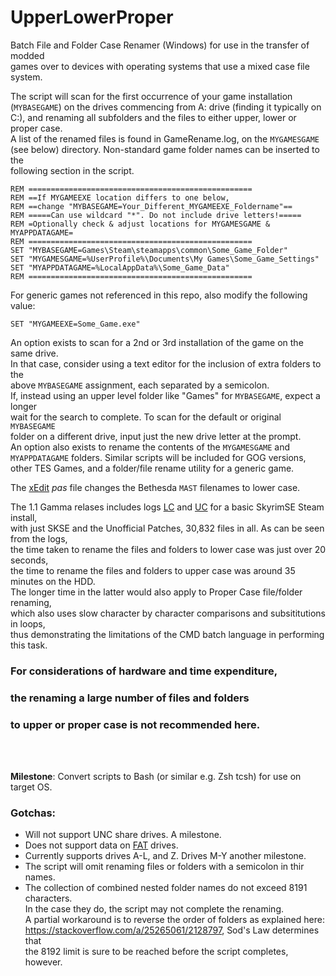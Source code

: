 # UpperLowerProper
Batch File and Folder Case Renamer (Windows) for use in the transfer of modded<br />
games over to devices with operating systems that use a mixed case file system.<br />

The script will scan for the first occurrence of your game installation<br />
(`MYBASEGAME`) on the drives commencing from A: drive (finding it typically on <br />
C:), and renaming all subfolders and the files to either upper, lower or proper case.<br />
A list of the renamed files is found in GameRename.log, on the `MYGAMESGAME`<br />
(see below) directory. Non-standard game folder names can be inserted to the<br />
following section in the script.


`REM ==================================================`<br />
`REM ==If MYGAMEEXE location differs to one below,`<br />
`REM ==change "MYBASEGAME=Your_Different_MYGAMEEXE_Foldername"==`<br />
`REM =====Can use wildcard "*". Do not include drive letters!=====`<br />
`REM =Optionally check & adjust locations for MYGAMESGAME & MYAPPDATAGAME=`<br />
`REM ==================================================`<br />
`SET "MYBASEGAME=Games\Steam\steamapps\common\Some_Game_Folder"`<br />
`SET "MYGAMESGAME=%UserProfile%\Documents\My Games\Some_Game_Settings"`<br />
`SET "MYAPPDATAGAME=%LocalAppData%\Some_Game_Data"`<br />
`REM ==================================================`<br />

For generic games not referenced in this repo, also modify the following value:<br />

`SET "MYGAMEEXE=Some_Game.exe"`<br />

An option exists to scan for a 2nd or 3rd installation of the game on the same drive.<br />
In that case, consider using a text editor for the inclusion of extra folders to the<br />
above `MYBASEGAME` assignment, each separated by a semicolon.<br />
If, instead using an upper level folder like "Games" for `MYBASEGAME`, expect a longer<br />
wait for the search to complete. To scan for the default or original `MYBASEGAME`<br />
folder on a different drive, input just the new drive letter at the prompt.<br />
An option also exists to rename the contents of the `MYGAMESGAME` and <br />
`MYAPPDATAGAME` folders. Similar scripts will be included for GOG versions,<br />
other TES Games, and a folder/file rename utility for a generic game.<br />

The [xEdit](https://github.com/TES5Edit/TES5Edit) _pas_ file changes the Bethesda `MAST` filenames to lower case.<br />

The 1.1 Gamma relases includes logs [LC](https://raw.githubusercontent.com/lmstearn/UpperLowerProper/refs/heads/main/GameRenameLC.log) and [UC](https://raw.githubusercontent.com/lmstearn/UpperLowerProper/refs/heads/main/GameRenameUC.log) for a basic SkyrimSE Steam install,<br />
with just SKSE and the Unofficial Patches, 30,832 files in all. As can be seen from the logs,<br />
the time taken to rename the files and folders to lower case was just over 20 seconds,<br />
the time to rename the files and folders to upper case was around 35 minutes on the HDD.<br />
The longer time in the latter would also apply to Proper Case file/folder renaming,<br />
which also uses slow character by character comparisons and subsititutions in loops,<br />
thus demonstrating the limitations of the CMD batch language in performing this task.<br />


### For considerations of hardware and time expenditure,<br />
### the renaming a large number of files and folders 
### to upper or proper case is not recommended here.<br />


<br />
<br />

**Milestone**: Convert scripts to Bash (or similar e.g. Zsh tcsh) for use on target OS.<br />

### Gotchas:<br />
* Will not support UNC share drives. A milestone.<br />
* Does not support data on [FAT](https://learn.microsoft.com/en-us/troubleshoot/windows-client/backup-and-storage/fat-hpfs-and-ntfs-file-systems#fat-overview) drives.<br />
* Currently supports drives A-L, and Z. Drives M-Y another milestone.<br />
* The script will omit renaming files or folders with a semicolon in thir names.<br />
* The collection of combined nested folder names do not exceed 8191 characters.<br />
 In the case they do, the script may not complete the renaming.<br />
 A partial workaround is to reverse the order of folders as explained here: <br />
 https://stackoverflow.com/a/25265061/2128797, Sod's Law determines that<br />
 the 8192 limit is sure to be reached before the script completes, however.<br />
